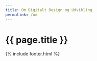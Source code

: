 ```yaml
---
title: Om Digitalt Design og Udvikling
permalink: /om
---
```

# {{ page.title }}
{% include footer.html %}
